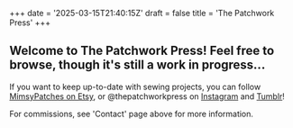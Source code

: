 +++
date = '2025-03-15T21:40:15Z'
draft = false
title = 'The Patchwork Press'
+++

## Welcome to The Patchwork Press! Feel free to browse, though it's still a work in progress...

If you want to keep up-to-date with sewing projects, you can follow [MimsyPatches on Etsy](https://mimsypatches.etsy.com), or @thepatchworkpress on [Instagram](https://www.instagram.com/thepatchworkpress) and [Tumblr](https://www.tumblr.com/thepatchworkpress)! 

For commissions, see 'Contact' page above for more information.
